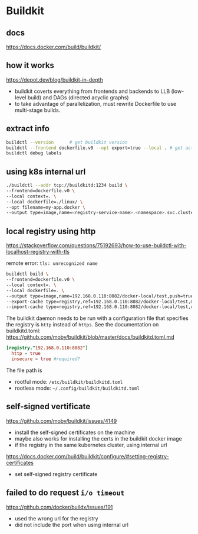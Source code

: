 # Buildkit

## docs
https://docs.docker.com/build/buildkit/

## how it works
https://depot.dev/blog/buildkit-in-depth
- buildkit coverts everything from frontends and backends to LLB (low-level build) and DAGs (directed acyclic graphs)
- to take advantage of parallelization, must rewrite Dockerfile to use multi-stage builds.

## extract info
```sh
buildctl --version      # get buildkit version
buildctl --frontend dockerfile.v0 --opt export=true --local . # get active builders
buildctl debug labels
```

## using k8s internal url
```sh
./buildctl --addr tcp://buildkitd:1234 build \
--frontend=dockerfile.v0 \
--local context=. \
--local dockerfile=./linux/ \
--opt filename=my-app.docker \
--output type=image,name=<registry-service-name>.<namespace>.svc.cluster.local:5000/dev/test,push=true,registry.insecure=true
```

## local registry using http
https://stackoverflow.com/questions/75192693/how-to-use-buildctl-with-localhost-registry-with-tls

remote error: `tls: unrecognized name`
```sh
buildctl build \
--frontend=dockerfile.v0 \
--local context=. \
--local dockerfile=. \
--output type=image,name=192.168.0.110:8082/docker-local/test,push=true,registry.insecure=true \
--export-cache type=registry,ref=192.168.0.110:8082/docker-local/test,mode=max,push=true,registry.insecure=true \
--import-cache type=registry,ref=192.168.0.110:8082/docker-local/test,registry.insecure=true 
```

The buildkit daemon needs to be run with a configuration file that specifies the registry is `http` instead of `https`. 
See the documentation on buildkitd.toml: https://github.com/moby/buildkit/blob/master/docs/buildkitd.toml.md
```toml
[registry."192.168.0.110:8082"]
  http = true
  insecure = true #required?
```
The file path is 
- rootful mode: `/etc/buildkit/buildkitd.toml`
- rootless mode: `~/.config/buildkit/buildkitd.toml`

## self-signed vertificate
https://github.com/moby/buildkit/issues/4149
- install the self-signed certificates on the machine
- maybe also works for installing the certs in the buildkit docker image
- if the registry in the same kubernetes cluster, using internal url

https://docs.docker.com/build/buildkit/configure/#setting-registry-certificates
- set self-signed registry certificate

## failed to do request `i/o timeout`
https://github.com/docker/buildx/issues/191
- used the wrong url for the registry
- did not include the port when using internal url

